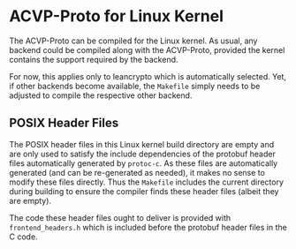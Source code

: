 # ACVP-Proto for Linux Kernel

The ACVP-Proto can be compiled for the Linux kernel. As usual, any backend could be compiled along with the ACVP-Proto, provided the kernel contains the support required by the backend.

For now, this applies only to leancrypto which is automatically selected. Yet, if other backends become available, the `Makefile` simply needs to be adjusted to compile the respective other backend.

## POSIX Header Files

The POSIX header files in this Linux kernel build directory are empty and are only used to satisfy the include dependencies of the protobuf header files automatically generated by `protoc-c`. As these files are automatically generated (and can be re-generated as needed), it makes no sense to modify these files directly. Thus the `Makefile` includes the current directory during building to ensure the compiler finds these header files (albeit they are empty).

The code these header files ought to deliver is provided with `frontend_headers.h` which is included before the protobuf header files in the C code.
